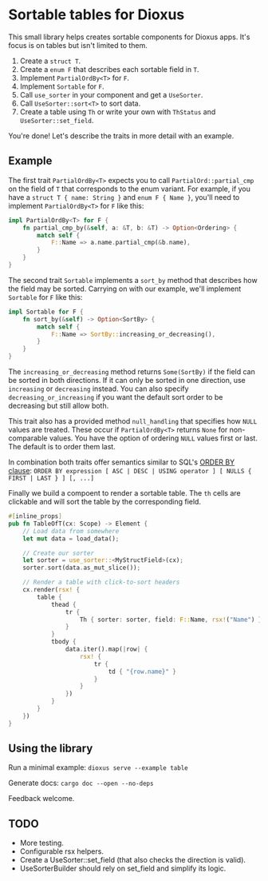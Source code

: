 # Sortable tables for Dioxus

This small library helps creates sortable components for Dioxus apps. It's focus is on tables but isn't limited to them.

1. Create a `struct T`.
2. Create a `enum F` that describes each sortable field in `T`.
3. Implement `PartialOrdBy<T>` for `F`.
4. Implement `Sortable` for `F`.
5. Call `use_sorter` in your component and get a `UseSorter`.
6. Call `UseSorter::sort<T>` to sort data.
7. Create a table using `Th` or write your own with `ThStatus` and `UseSorter::set_field`.

You're done! Let's describe the traits in more detail with an example.

## Example

The first trait `PartialOrdBy<T>` expects you to call `PartialOrd::partial_cmp` on the field of `T` that corresponds to the enum variant. For example, if you have a `struct T { name: String }` and `enum F { Name }`, you'll need to implement `PartialOrdBy<T>` for `F` like this:

```rust
impl PartialOrdBy<T> for F {
    fn partial_cmp_by(&self, a: &T, b: &T) -> Option<Ordering> {
        match self {
            F::Name => a.name.partial_cmp(&b.name),
        }
    }
}
```

The second trait `Sortable` implements a `sort_by` method that describes how the field may be sorted. Carrying on with our example, we'll implement `Sortable` for `F` like this:

```rust
impl Sortable for F {
    fn sort_by(&self) -> Option<SortBy> {
        match self {
            F::Name => SortBy::increasing_or_decreasing(),
        }
    }
}
```

The `increasing_or_decreasing` method returns `Some(SortBy)` if the field can be sorted in both directions. If it can only be sorted in one direction, use `increasing` or `decreasing` instead. You can also specify `decreasing_or_increasing` if you want the default sort order to be decreasing but still allow both.

This trait also has a provided method `null_handling` that specifies how `NULL` values are treated. These occur if `PartialOrdBy<T>` returns `None` for non-comparable values. You have the option of ordering `NULL` values first or last. The default is to order them last.

In combination both traits offer semantics similar to SQL's [ORDER BY clause](https://www.postgresql.org/docs/current/sql-select.html#SQL-ORDERBY): `ORDER BY expression [ ASC | DESC | USING operator ] [ NULLS { FIRST | LAST } ] [, ...]`

Finally we build a compoent to render a sortable table. The `th` cells are clickable and will sort the table by the corresponding field.

```rust
#[inline_props]
pub fn TableOfT(cx: Scope) -> Element {
    // Load data from somewhere
    let mut data = load_data();

    // Create our sorter
    let sorter = use_sorter::<MyStructField>(cx);
    sorter.sort(data.as_mut_slice());

    // Render a table with click-to-sort headers
    cx.render(rsx! {
        table {
            thead {
                tr {
                    Th { sorter: sorter, field: F::Name, rsx!("Name") }
                }
            }
            tbody {
                data.iter().map(|row| {
                    rsx! {
                        tr {
                            td { "{row.name}" }
                        }
                    }
                })
            }
        }
    })
}
```

## Using the library

Run a minimal example: `dioxus serve --example table`

Generate docs: `cargo doc --open --no-deps`

Feedback welcome.

## TODO

- More testing.
- Configurable rsx helpers.
- Create a UseSorter::set_field (that also checks the direction is valid).
- UseSorterBuilder should rely on set_field and simplify its logic.
